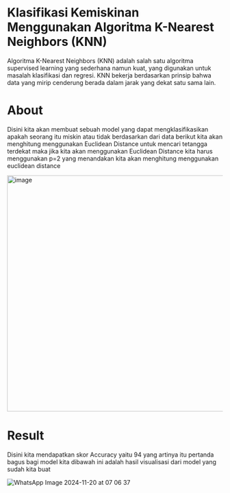 # Klasifikasi Kemiskinan Menggunakan Algoritma K-Nearest Neighbors (KNN)
Algoritma K-Nearest Neighbors (KNN) adalah salah satu algoritma supervised learning yang sederhana namun kuat, yang digunakan untuk masalah klasifikasi dan regresi. KNN bekerja berdasarkan prinsip bahwa data yang mirip cenderung berada dalam jarak yang dekat satu sama lain.

# About 
Disini kita akan membuat sebuah model yang dapat mengklasifikasikan apakah seorang itu miskin atau tidak berdasarkan dari data berikut kita akan menghitung menggunakan Euclidean Distance untuk mencari tetangga terdekat
maka jika kita akan menggunakan Euclidean Distance kita harus menggunakan p=2 yang menandakan kita akan menghitung menggunakan euclidean distance

<img width="551" alt="image" src="https://github.com/user-attachments/assets/6463c6f5-ef9c-4b46-85ec-7adad3dfb371">

# Result 
Disini kita mendapatkan skor Accuracy yaitu 94 yang artinya itu pertanda bagus bagi model kita dibawah ini adalah hasil visualisasi dari model yang sudah kita buat

![WhatsApp Image 2024-11-20 at 07 06 37](https://github.com/user-attachments/assets/2c8a966a-f44e-4a34-b1cb-42d1d478c7f5)
